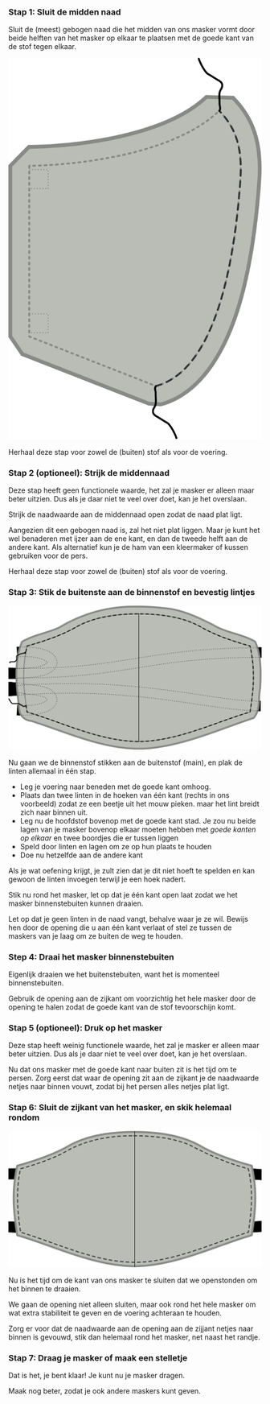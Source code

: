 ### Stap 1: Sluit de midden naad

Sluit de (meest) gebogen naad die het midden van ons masker vormt door beide helften van het masker op elkaar te plaatsen met de goede kant van de stof tegen elkaar.

![Bevestig de middennaad](step1.svg)

<Note>Herhaal deze stap voor zowel de (buiten) stof als voor de voering.</Note>

### Stap 2 (optioneel): Strijk de middennaad

<Note>

Deze stap heeft geen functionele waarde, het zal je masker er alleen maar beter uitzien.
Dus als je daar niet te veel over doet, kan je het overslaan.

</Note>

Strijk de naadwaarde aan de middennaad open zodat de naad plat ligt.

Aangezien dit een gebogen naad is, zal het niet plat liggen. Maar je kunt het wel benaderen met ijzer aan de ene kant, en dan de tweede helft aan de andere kant. Als alternatief kun je de ham van een kleermaker of kussen gebruiken voor de pers.

<Note>Herhaal deze stap voor zowel de (buiten) stof als voor de voering.</Note>

### Stap 3: Stik de buitenste aan de binnenstof en bevestig lintjes

![Bevestig de voering aan de buitenstof](step3.svg)

Nu gaan we de binnenstof stikken aan de buitenstof (main), en plak de linten allemaal in één stap.

*   Leg je voering naar beneden met de goede kant omhoog.
*   Plaats dan twee linten in de hoeken van één kant (rechts in ons voorbeeld) zodat ze een beetje uit het mouw pieken. maar het lint breidt zich naar binnen uit.
*   Leg nu de hoofdstof bovenop met de goede kant stad. Je zou nu beide lagen van je masker bovenop elkaar moeten hebben met *goede kanten op elkaar* en twee boordjes die er tussen liggen
*   Speld door linten en lagen om ze op hun plaats te houden
*   Doe nu hetzelfde aan de andere kant

<Tip>

Als je wat oefening krijgt, je zult zien dat je dit niet hoeft te spelden en kan gewoon de
linten invoegen terwijl je een hoek nadert.

</Tip>

Stik nu rond het masker, let op dat je één kant open laat zodat we het masker binnenstebuiten kunnen draaien.

<Warning>

Let op dat je geen linten in de naad vangt, behalve waar je ze wil.
Bewijs hen door de opening die u aan één kant verlaat of stel ze tussen
de maskers van je laag om ze buiten de weg te houden.

</Warning>

### Step 4: Draai het masker binnenstebuiten

Eigenlijk draaien we het buitenstebuiten, want het is momenteel binnenstebuiten.

Gebruik de opening aan de zijkant om voorzichtig het hele masker door de opening te halen zodat de goede kant van de stof tevoorschijn komt.

### Stap 5 (optioneel): Druk op het masker

<Note>

Deze stap heeft weinig functionele waarde, het zal je masker er alleen maar beter uitzien.
Dus als je daar niet te veel over doet, kan je het overslaan.

</Note>

Nu dat ons masker met de goede kant naar buiten zit is het tijd om te persen.  Zorg eerst dat waar de opening zit aan de zijkant je de naadwaarde netjes naar binnen vouwt, zodat bij het persen alles netjes plat ligt.

### Stap 6: Sluit de zijkant van het masker, en skik helemaal rondom

![Stik helemaal rondom het masker op het randje](step6.svg)

Nu is het tijd om de kant van ons masker te sluiten dat we openstonden om het binnen te draaien.

We gaan de opening niet alleen sluiten, maar ook rond het hele masker om wat extra stabiliteit te geven en de voering achteraan te houden.

Zorg er voor dat de naadwaarde aan de opening aan de zijjant netjes naar binnen is gevouwd, stik dan helemaal rond het masker, net naast het randje.

### Stap 7: Draag je masker of maak een stelletje

Dat is het, je bent klaar! Je kunt nu je masker dragen.

Maak nog beter, zodat je ook andere maskers kunt geven.

